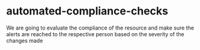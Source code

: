 # automated-compliance-checks

We are going to evaluate the compliance of the resource and make sure the alerts are reached to the respective person based on the severity of the changes made
